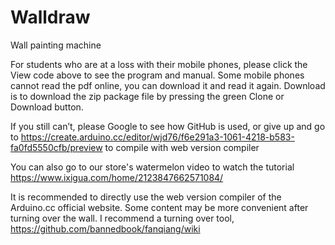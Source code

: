 # Walldraw
Wall painting machine

For students who are at a loss with their mobile phones, please click the View code above to see the program and manual. Some mobile phones cannot read the pdf online, you can download it and read it again.
Download is to download the zip package file by pressing the green Clone or Download button.

If you still can’t, please Google to see how GitHub is used, or give up and go to https://create.arduino.cc/editor/wjd76/f6e291a3-1061-4218-b583-fa0fd5550cfb/preview to compile with web version compiler

You can also go to our store's watermelon video to watch the tutorial https://www.ixigua.com/home/2123847662571084/

It is recommended to directly use the web version compiler of the Arduino.cc official website. Some content may be more convenient after turning over the wall. I recommend a turning over tool, https://github.com/bannedbook/fanqiang/wiki
